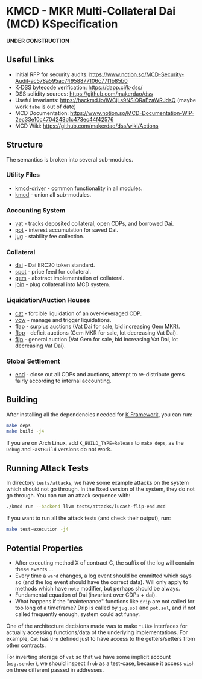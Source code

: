 KMCD - MKR Multi-Collateral Dai (MCD) KSpecification
====================================================

**UNDER CONSTRUCTION**

Useful Links
------------

-   Initial RFP for security audits: <https://www.notion.so/MCD-Security-Audit-ac578a595ac74958877106c77f1b85b0>
-   K-DSS bytecode verification: <https://dapp.ci/k-dss/>
-   DSS solidity sources: <https://github.com/makerdao/dss>
-   Useful invariants: <https://hackmd.io/lWCjLs9NSiORaEzaWRJdsQ> (maybe work `take` is out of date)
-   MCD Documentation: <https://www.notion.so/MCD-Documentation-WIP-2ec33e10c4704243b1c473ec44f42576>
-   MCD Wiki: <https://github.com/makerdao/dss/wiki/Actions>

Structure
---------

The semantics is broken into several sub-modules.

### Utility Files

-   [kmcd-driver](kmcd-driver.md) - common functionality in all modules.
-   [kmcd](kmcd.md) - union all sub-modules.

### Accounting System

-   [vat](vat.md) - tracks deposited collateral, open CDPs, and borrowed Dai.
-   [pot](pot.md) - interest accumulation for saved Dai.
-   [jug](jug.md) - stability fee collection.

### Collateral

-   [dai](dai.md) - Dai ERC20 token standard.
-   [spot](spot.md) - price feed for collateral.
-   [gem](gem.md) - abstract implementation of collateral.
-   [join](join.md) - plug collateral into MCD system.

### Liquidation/Auction Houses

-   [cat](cat.md) - forcible liquidation of an over-leveraged CDP.
-   [vow](vow.md) - manage and trigger liquidations.
-   [flap](flap.md) - surplus auctions (Vat Dai for sale, bid increasing Gem MKR).
-   [flop](flop.md) - deficit auctions (Gem MKR for sale, lot decreasing Vat Dai).
-   [flip](flip.md) - general auction (Vat Gem for sale, bid increasing Vat Dai, lot decreasing Vat Dai).

### Global Settlement

-   [end](end.md) - close out all CDPs and auctions, attempt to re-distribute gems fairly according to internal accounting.

Building
--------

After installing all the dependencies needed for [K Framework](https://github.com/kframework/k), you can run:

```sh
make deps
make build -j4
```

If you are on Arch Linux, add `K_BUILD_TYPE=Release` to `make deps`, as the `Debug` and `FastBuild` versions do not work.

Running Attack Tests
--------------------

In directory `tests/attacks`, we have some example attacks on the system which should not go through.
In the fixed version of the system, they do not go through.
You can run an attack sequence with:

```sh
./kmcd run --backend llvm tests/attacks/lucash-flip-end.mcd
```

If you want to run all the attack tests (and check their output), run:

```sh
make test-execution -j4
```

Potential Properties
--------------------

-   After executing method X of contract C, the suffix of the log will contain these events ...
-   Every time a `ward` changes, a log event should be emmitted which says so (and the log event should have the correct data).
    Will only apply to methods which have `note` modifier, but perhaps should be always.
-   Fundamental equation of Dai (invariant over CDPs + dai).
-   What happens if the "maintenance" functions like `drip` are not called for too long of a timeframe?
    Drip is called by `jug.sol` and `pot.sol`, and if not called frequently enough, system could act funny.

One of the architecture decisions made was to make `*Like` interfaces for actually accessing functions/data of the underlying implementations.
For example, `Cat` has `Urn` defined just to have access to the getters/setters from other contracts.

For inverting storage of `vat` so that we have some implicit account (`msg.sender`), we should inspect `frob` as a test-case, because it access `wish` on three different passed in addresses.

